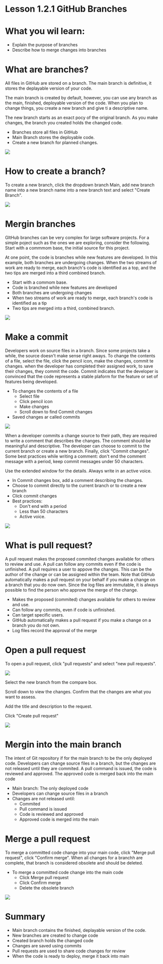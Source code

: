 # Lesson 1.2.1 GitHub Branches

# What you wil learn:
- Explain the purpose of branches
- Describe how to merge changes into branches

# What are branches?

All files in GitHub are stored on a branch. The main branch is definitive, it stores the deplayable version of your code. 

The main branch is created by default, however, you can use any branch as the main, finished, deployable version of the code. When you plan to change things, you create a new branch and give ti a descriptive  name.

The new branch starts as an exact pocy of the original branch. As you make changes, the branch you created holds the changed code. 

- Branches store all files in GitHub
- Main Branch stores the deployable code.
- Create a new branch for planned changes. 

![](./image/Lesson_1_2_1/pic01.png)

# How to create a branch?

To create a new branch, click the dropdown branch Main, add new branch name into a new branch name into a new branch text and select "Create Branch". 

![](./image/Lesson_1_2_1/pic02.png)

# Mergin branches

GItHub branches can be very complex for large software projects. For a simple poject such as the ones we are exploring, consider the following. Start with a commmom base, the initial source for this project. 

At one point, the code is branches while new features are developed. In this example, both branches are undergoing changes. When the two streams of work are ready to merge, each branch's code is identified as a top, and the two tips are merged into a third combined branch.

- Start with a commom base.
- Code is branched while new features are developed
- Both branches are undergoing changes
- When two streams of work are ready to merge, each branch's code is identified as a tip
- Two tips are merged into a third, combined branch.

![](./image/Lesson_1_2_1/pic03.png)

# Make a commit

Developers work on source files in a branch. Since some projects take a while, the source doesn't make sense right aways. To change the contents of a file, select the file, click the pencil icon, make the changes, commit te changes. when the developer has completed their assigned work, to save their changes, they commit the code. Commit indicates that the developer is convinced that the code represents a stable plaform for the feature or set of features being developed. 

- To changes the contents of a file
    - Select file
    - Click pencil icon
    - Make changes
    - Scroll down to find Commit changes 
- Saved changes ar called commits 

![](./image/Lesson_1_2_1/pic04.png)

When a developer commits a change source to their path, they are required to write a comment that describes the changes. The comment should be meaningful and descriptive. The developer can choose to commit to the current branch or create a new branch. Finally, click "Commit changes". Some best practices while writing a comment: don't end the comment message with a period, keep commit messages under 50 characters. 

Use the extended window for the details. Always write in an active voice. 

- In Commit changes box, add a comment describing the changes.
- Choose to commit directly to the current branch or to create a new branch
- Click commit changes
- Best practices:
    - Don't end with a period
    - Less than 50 characters
    - Active voice. 

![](./image/Lesson_1_2_1/pic05.png)

# What is pull request?

A pull request makes the proposed commited changes available for others to review and use. A pull can follow any commits even if the code is unfinished. A pull requires a user to appove the changes. This can be the author of the change or can be assigned within the team. Note that GitHub automatically makes a pull request on your behalf if you make a change on a branch that you do now own. Since the log files are immutable, it is always possible to find the person who approve the merge of the change. 

- Makes the proposed (commited) changes available for others to review and use.
- Can follow any commits, even if code is unfinished.
- Can target specific users.
- GitHub automatically makes a pull request if you make a change on a branch you do not own.
- Log files record the approval of the merge 

# Open a pull request 

To open a pull request, click "pull requests" and select "new pull requests". 

![](./image/Lesson_1_2_1/pic06.png)

Select the new branch from the compare box. 

Scroll down to view the changes. Confirm that the changes are what you want to assess.

 Add the title and description to the request.
 
 Click "Create pull request"

![](./image/Lesson_1_2_1/pic07.png)
 # Mergin into the main branch 

 The intent of Git repository if for the main branch to be the only deployed code. Developers can change source files in a branch, but the changes are not released until they are commited. A pull command is issued, the code is reviewed and approved. The approved code is merged back into the main code
 
 - Main branch: The only deployed code
 - Developers can change source files in a branch
 - Changes are not released until:
    - Commited
    - Pull command is issued
    - Code is reviewed and approved
    - Approved code is merged into the main

# Merge a pull request

To merge a committed code change into your main code, click "Merge pull request", click "Confirm merge". When all changes for a branchh are complete, that branch is considered obsolete and should be deleted. 

- To merge a committed code change into the main code
    - Click Merge pull request
    - Click Confirm merge
    - Delete the obsolete branch

![](./image/Lesson_1_2_1/pic08.png)

# Summary
- Main branch contains the finished, deplayable version of the code.
- New branches are created to change code
- Created branch holds  the changed code
- Changes are saved using commits
- Pull requests are used to share code changes for review
- When the code is ready to deploy, merge it back into main